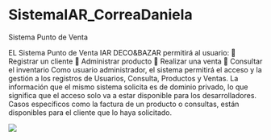 # SistemaIAR_CorreaDaniela
 Sistema Punto de Venta
 <!DOCTYPE html>
<html lang="en">
  <head>
    <meta charset="UTF-8">
    <meta name="viewport" content="width=device-width, initial-scale=1.0">
    <meta http-equiv="X-UA-Compatible" content="ie=edge">
    <title>SISTEMA PUNTO DE VENTA IAR DECO&BAZAR</title>
    <link rel="stylesheet" href="style.css">
  </head>
  <body>
    <p>
    EL Sistema Punto de Venta IAR DECO&BAZAR permitirá al usuario:
     Registrar un cliente
     Administrar producto
     Realizar una venta
     Consultar el inventario
    Como usuario administrador, el sistema permitirá el acceso y la gestión a los registros
    de Usuarios, Consulta, Productos y Ventas.
    La información que el mismo sistema solicita es de dominio privado, lo que significa
    que el acceso solo va a estar disponible para los desarrolladores. Casos específicos
    como la factura de un producto o consultas, están disponibles para el cliente que lo haya
    solicitado.
    </p>
    <image src="DER-CORREADANIELA.png">
  </body>
</html>
